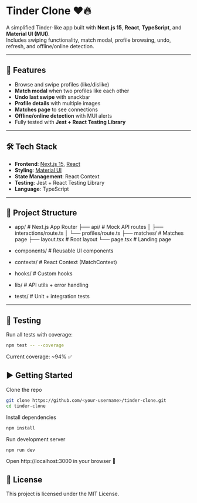 # Tinder Clone ❤️🔥

A simplified Tinder-like app built with **Next.js 15**, **React**, **TypeScript**, and **Material UI (MUI)**.  
Includes swiping functionality, match modal, profile browsing, undo, refresh, and offline/online detection.

---

## 🚀 Features

- Browse and swipe profiles (like/dislike)
- **Match modal** when two profiles like each other
- **Undo last swipe** with snackbar
- **Profile details** with multiple images
- **Matches page** to see connections
- **Offline/online detection** with MUI alerts
- Fully tested with **Jest + React Testing Library**

---

## 🛠️ Tech Stack

- **Frontend**: [Next.js 15](https://nextjs.org/), [React](https://react.dev/)
- **Styling**: [Material UI](https://mui.com/)
- **State Management**: React Context
- **Testing**: Jest + React Testing Library
- **Language**: TypeScript

---

## 📂 Project Structure

- app/ # Next.js App Router
  ├── api/ # Mock API routes
  │ ├── interactions/route.ts
  │ └── profiles/route.ts
  ├── matches/ # Matches page
  ├── layout.tsx # Root layout
  └── page.tsx # Landing page

- components/ # Reusable UI components
- contexts/ # React Context (MatchContext)
- hooks/ # Custom hooks
- lib/ # API utils + error handling
- tests/ # Unit + integration tests

---

## 🧪 Testing

Run all tests with coverage:

```bash
npm test -- --coverage
```

Current coverage: ~94% ✅

## ▶️ Getting Started

Clone the repo

```bash
git clone https://github.com/<your-username>/tinder-clone.git
cd tinder-clone
```

Install dependencies

```bash
npm install
```

Run development server

```bash
npm run dev
```

Open http://localhost:3000 in your browser 🎉

## 📜 License

This project is licensed under the MIT License.
